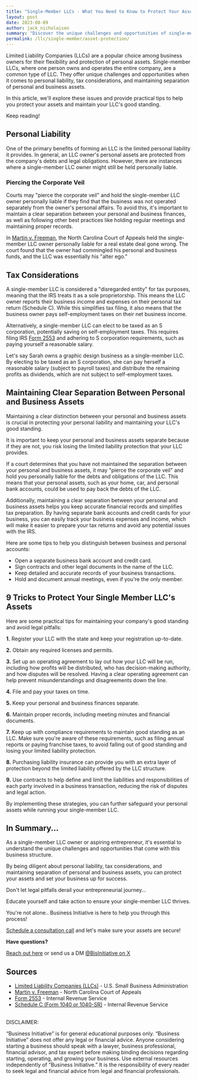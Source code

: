 ```yaml
---
title: "Single-Member LLCs - What You Need to Know to Protect Your Assets"
layout: post
date: 2023-08-09
author: jack_nicholaisen
summary: "Discover the unique challenges and opportunities of single-member LLCs, including personal liability, tax considerations, and maintaining separation of personal and business assets. Don't miss these essential tips for maintaining good standing and avoiding legal pitfalls. Read on to empower yourself with the knowledge you need to succeed as a single-member LLC owner or aspiring entrepreneur."
permalink: /llc/single-member/asset-protection/
---
```


Limited Liability Companies (LLCs) are a popular choice among business owners for their flexibility and protection of personal assets. Single-member LLCs, where one person owns and operates the entire company, are a common type of LLC. They offer unique challenges and opportunities when it comes to personal liability, tax considerations, and maintaining separation of personal and business assets. 

In this article, we'll explore these issues and provide practical tips to help you protect your assets and maintain your LLC's good standing.

Keep reading!

## Personal Liability

One of the primary benefits of forming an LLC is the limited personal liability it provides. In general, an LLC owner's personal assets are protected from the company's debts and legal obligations. However, there are instances where a single-member LLC owner might still be held personally liable.

### Piercing the Corporate Veil 

Courts may "pierce the corporate veil" and hold the single-member LLC owner personally liable if they find that the business was not operated separately from the owner's personal affairs. To avoid this, it's important to maintain a clear separation between your personal and business finances, as well as following other best practices like holding regular meetings and maintaining proper records.

In [Martin v. Freeman](https://law.justia.com/cases/north-carolina/court-of-appeals/2011/11-139.html), the North Carolina Court of Appeals held the single-member LLC owner personally liable for a real estate deal gone wrong. The court found that the owner had commingled his personal and business funds, and the LLC was essentially his "alter ego."

## Tax Considerations

A single-member LLC is considered a "disregarded entity" for tax purposes, meaning that the IRS treats it as a sole proprietorship. This means the LLC owner reports their business income and expenses on their personal tax return (Schedule C). While this simplifies tax filing, it also means that the business owner pays self-employment taxes on their net business income.

Alternatively, a single-member LLC can elect to be taxed as an S corporation, potentially saving on self-employment taxes. This requires filing IRS [Form 2553](https://www.irs.gov/forms-pubs/about-form-2553) and adhering to S corporation requirements, such as paying yourself a reasonable salary.

Let's say Sarah owns a graphic design business as a single-member LLC. By electing to be taxed as an S corporation, she can pay herself a reasonable salary (subject to payroll taxes) and distribute the remaining profits as dividends, which are not subject to self-employment taxes.

## Maintaining Clear Separation Between Personal and Business Assets

Maintaining a clear distinction between your personal and business assets is crucial in protecting your personal liability and maintaining your LLC's good standing.

It is important to keep your personal and business assets separate because if they are not, you risk losing the limited liability protection that your LLC provides.

If a court determines that you have not maintained the separation between your personal and business assets, it may "pierce the corporate veil" and hold you personally liable for the debts and obligations of the LLC. This means that your personal assets, such as your home, car, and personal bank accounts, could be used to pay back the debts of the LLC.

Additionally, maintaining a clear separation between your personal and business assets helps you keep accurate financial records and simplifies tax preparation. By having separate bank accounts and credit cards for your business, you can easily track your business expenses and income, which will make it easier to prepare your tax returns and avoid any potential issues with the IRS.

Here are some tips to help you distinguish between business and personal accounts:

-   Open a separate business bank account and credit card.
-   Sign contracts and other legal documents in the name of the LLC.
-   Keep detailed and accurate records of your business transactions.
-   Hold and document annual meetings, even if you're the only member.

## 9 Tricks to Protect Your Single Member LLC's Assets

Here are some practical tips for maintaining your company's good standing and avoid legal pitfalls:

**1.**  Register your LLC with the state and keep your registration up-to-date.

**2.**  Obtain any required licenses and permits.

**3.**  Set up an operating agreement to lay out how your LLC will be run, including how profits will be distributed, who has decision-making authority, and how disputes will be resolved. Having a clear operating agreement can help prevent misunderstandings and disagreements down the line.

**4.**  File and pay your taxes on time.

**5.**  Keep your personal and business finances separate.

**6.**  Maintain proper records, including meeting minutes and financial documents.

**7.**  Keep up with compliance requirements to maintain good standing as an LLC. Make sure you're aware of these requirements, such as filing annual reports or paying franchise taxes, to avoid falling out of good standing and losing your limited liability protection.

**8.**  Purchasing liability insurance can provide you with an extra layer of protection beyond the limited liability offered by the LLC structure.

**9.**  Use contracts to help define and limit the liabilities and responsibilities of each party involved in a business transaction, reducing the risk of disputes and legal action.

By implementing these strategies, you can further safeguard your personal assets while running your single-member LLC.

## In Summary...

As a single-member LLC owner or aspiring entrepreneur, it's essential to understand the unique challenges and opportunities that come with this business structure.

By being diligent about personal liability, tax considerations, and maintaining separation of personal and business assets, you can protect your assets and set your business up for success.

Don't let legal pitfalls derail your entrepreneurial journey...

Educate yourself and take action to ensure your single-member LLC thrives.

You're not alone.. Business Initiative is here to help you through this process!

[Schedule a consultation call](https://calendly.com/businessinitiative/30-minute-consultation-call) and let's make sure your assets are secure!

**Have questions?**

[Reach out here](https://www.businessinitiative.org/contact/) or send us a DM [@BisInitiative on X](https://twitter.com/BisInitiative)

<script async data-uid="0625212ce2" src="<https://adept-hustler-4565.ck.page/0625212ce2/index.js>"></script>

## Sources

-   [Limited Liability Companies (LLCs)](https://www.sba.gov/business-guide/launch-your-business/choose-business-structure#section-header-6) - U.S. Small Business Administration
-   [Martin v. Freeman](https://law.justia.com/cases/north-carolina/court-of-appeals/2011/11-139.html) - North Carolina Court of Appeals
-   [Form 2553](https://www.irs.gov/forms-pubs/about-form-2553) - Internal Revenue Service
-   [Schedule C (Form 1040 or 1040-SR)](https://www.irs.gov/forms-pubs/about-schedule-c-form-1040) - Internal Revenue Service

<br> DISCLAIMER:

“Business Initiative” is for general educational purposes only. “Business Initiative” does not offer any legal or financial advice. Anyone considering starting a business should speak with a lawyer, business professional, financial advisor, and tax expert before making binding decisions regarding starting, operating, and growing your business. Use external resources independently of “Business Initiative.” It is the responsibility of every reader to seek legal and financial advice from legal and financial professionals.